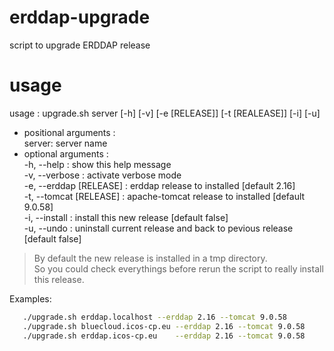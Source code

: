 # erddap-upgrade
script to upgrade ERDDAP release

# usage
usage : upgrade.sh server [-h] [-v] [-e [RELEASE]] [-t [REALEASE]] [-i] [-u]

- positional arguments :  
    server: server name  
- optional arguments :  
    -h, --help                 : show this help message  
	-v, --verbose              : activate verbose mode  
	-e, --erddap    [RELEASE]  : erddap        release to installed [default 2.16]  
	-t, --tomcat    [RELEASE]  : apache-tomcat release to installed [default 9.0.58]  
	-i, --install              : install this new release [default false]  
	-u, --undo                 : uninstall current release and back to pevious release    [default false]  

> By default the new release is installed in a tmp directory.  
  So you could check everythings before rerun the script to really install this release.

 Examples:  
 ```bash
	./upgrade.sh erddap.localhost --erddap 2.16 --tomcat 9.0.58  
	./upgrade.sh bluecloud.icos-cp.eu --erddap 2.16 --tomcat 9.0.58  
	./upgrade.sh erddap.icos-cp.eu    --erddap 2.16 --tomcat 9.0.58  
 ```
